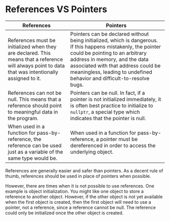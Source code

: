 # References VS Pointers

| References | Pointers |
|------------|----------|
| References must be initialized when they are declared. This means that a reference will always point to data that was intentionally assigned to it. | Pointers can be declared without being initialized, which is dangerous. If this happens mistakenly, the pointer could be pointing to an arbitrary address in memory, and the data associated with that address could be meaningless, leading to undefined behavior and difficult-to-resolve bugs. |
| References can not be null. This means that a reference should point to meaningful data in the program. | Pointers can be null. In fact, if a pointer is not initialized immediately, it is often best practice to initialize to `nullptr`, a special type which indicates that the pointer is null. |
| When used in a function for pass-by-reference, the reference can be used just as a variable of the same type would be. | When used in a function for pass-by-reference, a pointer must be dereferenced in order to access the underlying object. |

References are generally easier and safer than pointers. As a decent rule of
thumb, references should be used in place of pointers when possible.

However, there are times when it is not possible to use references. One example
is object initialization. You might like one object to store a reference to
another object. However, if the other object is not yet available when the first
object is created, then the first object will need to use a pointer, not a
reference, since a reference cannot be null. The reference could only be
initialized once the other object is created.
